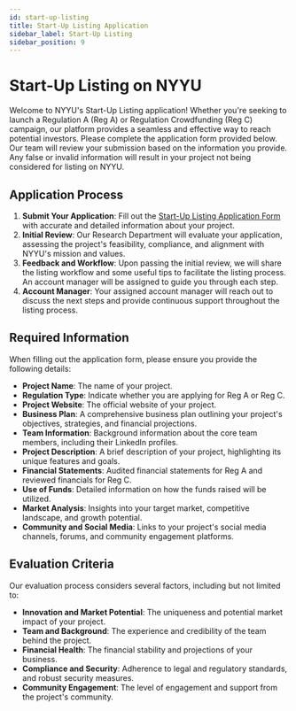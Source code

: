 ```yaml
---
id: start-up-listing
title: Start-Up Listing Application
sidebar_label: Start-Up Listing
sidebar_position: 9
---
```


# Start-Up Listing on NYYU

Welcome to NYYU's Start-Up Listing application! Whether you're seeking to launch a Regulation A (Reg A) or Regulation Crowdfunding (Reg C) campaign, our platform provides a seamless and effective way to reach potential investors. Please complete the application form provided below. Our team will review your submission based on the information you provide. Any false or invalid information will result in your project not being considered for listing on NYYU.

## Application Process

1. **Submit Your Application**: Fill out the [Start-Up Listing Application Form](https://nyyu.io/startup-listing-form) with accurate and detailed information about your project.
2. **Initial Review**: Our Research Department will evaluate your application, assessing the project's feasibility, compliance, and alignment with NYYU's mission and values.
3. **Feedback and Workflow**: Upon passing the initial review, we will share the listing workflow and some useful tips to facilitate the listing process. An account manager will be assigned to guide you through each step.
4. **Account Manager**: Your assigned account manager will reach out to discuss the next steps and provide continuous support throughout the listing process.

## Required Information

When filling out the application form, please ensure you provide the following details:

- **Project Name**: The name of your project.
- **Regulation Type**: Indicate whether you are applying for Reg A or Reg C.
- **Project Website**: The official website of your project.
- **Business Plan**: A comprehensive business plan outlining your project's objectives, strategies, and financial projections.
- **Team Information**: Background information about the core team members, including their LinkedIn profiles.
- **Project Description**: A brief description of your project, highlighting its unique features and goals.
- **Financial Statements**: Audited financial statements for Reg A and reviewed financials for Reg C.
- **Use of Funds**: Detailed information on how the funds raised will be utilized.
- **Market Analysis**: Insights into your target market, competitive landscape, and growth potential.
- **Community and Social Media**: Links to your project's social media channels, forums, and community engagement platforms.

## Evaluation Criteria

Our evaluation process considers several factors, including but not limited to:

- **Innovation and Market Potential**: The uniqueness and potential market impact of your project.
- **Team and Background**: The experience and credibility of the team behind the project.
- **Financial Health**: The financial stability and projections of your business.
- **Compliance and Security**: Adherence to legal and regulatory standards, and robust security measures.
- **Community Engagement**: The level of engagement and support from the project's community.